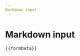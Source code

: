 ```yaml
---
Markdown input
---
```


<script setup>
//
import {ref} from 'vue';
import {ControlBuilder, LayoutBuilder} from '@ghentcdh/json-forms-core';
import {FormComponent} from '@ghentcdh/json-forms-vue';

const uischema = LayoutBuilder.vertical()
    .addControls(
      LayoutBuilder.horizontal().addControls(
        ControlBuilder.properties('stringControl').markdown(),
      ),
    )
    .build();

const formData =  new ref({
    stringControl: `Example text **Bold**
Example text *italic*
Example text ~~strikethrough~~

 some more text`,
  });

const schema =  {
    type: 'object',
    properties: {
      // examples
      stringControl: {
        type: 'string',
        maxLength: 5,
      },
    },
    required: ['stringControl'],
  }

</script>

# Markdown input

<div>
<FormComponent :schema="schema"
                :uischema="uischema"    
                v-model="formData" />
<pre>{{formData}}</pre>
</div>
